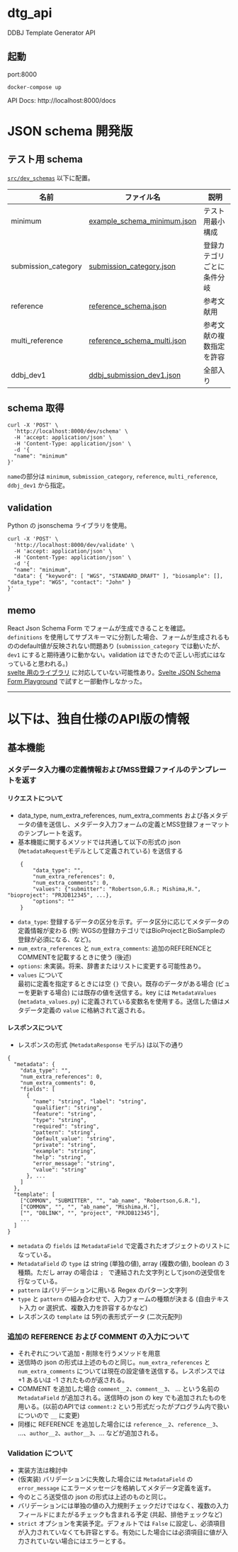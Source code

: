 # dtg_api
DDBJ Template Generator API

## 起動
port:8000
```
docker-compose up
```

API Docs: http://localhost:8000/docs

# JSON schema 開発版

## テスト用 schema  

[`src/dev_schemas`](src/dev_schemas) 以下に配置。

| 名前 | ファイル名 | 説明 |
| ---- | ---- | ---- |
| minimum | [example_schema_minimum.json](src/dev_schemas/example_schema_minimum.json) | テスト用最小構成 | 
| submission_category | [submission_category.json](src/dev_schemas/submission_category.json)  | 登録カテゴリごとに条件分岐 |
| reference | [reference_schema.json](src/dev_schemas/reference_schema.json)  | 参考文献用 |
| multi_reference | [reference_schema_multi.json](src/dev_schemas/reference_schema_multi.json)  | 参考文献の複数指定を許容 |
| ddbj_dev1 | [ddbj_submission_dev1.json](src/dev_schemas/ddbj_submission_dev1.json)  | 全部入り |

## schema 取得
```
curl -X 'POST' \
  'http://localhost:8000/dev/schema' \
  -H 'accept: application/json' \
  -H 'Content-Type: application/json' \
  -d '{
  "name": "minimum"
}'
```
`name`の部分は `minimum`, `submission_category`, `reference`, `multi_reference`, `ddbj_dev1` から指定。

## validation
Python の jsonschema ライブラリを使用。
```
curl -X 'POST' \
  'http://localhost:8000/dev/validate' \
  -H 'accept: application/json' \
  -H 'Content-Type: application/json' \
  -d '{
  "name": "minimum",
  "data": { "keyword": [ "WGS", "STANDARD_DRAFT" ], "biosample": [], "data_type": "WGS", "contact": "John" }
}'
```

## memo
React Json Schema Form でフォームが生成できることを確認。  
`definitions` を使用してサブスキーマに分割した場合、フォームが生成されるもののdefault値が反映されない問題あり (`submission_category` では動いたが、`dev1` にすると期待通りに動かない。validation はできたので正しい形式にはなっていると思われる。)  
[svelte 用のライブラリ](https://github.com/webgme/svelte-jsonschema-form) に対応していない可能性あり。[Svelte JSON Schema Form Playground](https://github.com/webgme/svelte-jsonschema-form#:~:text=Svelte%20JSON%20Schema%20Form%20Playground) で試すと一部動作しなかった。


---
# 以下は、独自仕様のAPI版の情報

## 基本機能
### メタデータ入力欄の定義情報およびMSS登録ファイルのテンプレートを返す
#### リクエストについて
- data_type, num_extra_references, num_extra_comments および各メタデータの値を送信し、メタデータ入力フォームの定義とMSS登録フォーマットのテンプレートを返す。  
- 基本機能に関するメソッドでは共通して以下の形式の json (`MetadataRequest`モデルとして定義されている) を送信する
```
    {
        "data_type": "",
        "num_extra_references": 0,
        "num_extra_comments": 0,
        "values": {"submitter": "Robertson,G.R.; Mishima,H.", "bioproject": "PRJDB12345", ...},
        "options": ""
    }
```
- `data_type`: 登録するデータの区分を示す。データ区分に応じてメタデータの定義情報が変わる (例: WGSの登録カテゴリではBioProjectとBioSampleの登録が必須になる、など)。
- `num_extra_references` と `num_extra_comments`: 追加のREFERENCEとCOMMENTを記載するときに使う (後述)
- `options`: 未実装。将来、辞書またはリストに変更する可能性あり。
- `values` について  
    最初に定義を指定するときには空 `{}` で良い。既存のデータがある場合 (ビューを更新する場合) には既存の値を送信する。key には `MetadataValues` (`metadata_values.py`) に定義されている変数名を使用する。送信した値はメタデータ定義の `value` に格納されて返される。
#### レスポンスについて
- レスポンスの形式 (`MetadataResponse` モデル) は以下の通り
```
{
  "metadata": {
    "data_type": "",
    "num_extra_references": 0,
    "num_extra_comments": 0,
    "fields": [
      {
        "name": "string", "label": "string",
        "qualifier": "string",
        "feature": "string",
        "type": "string",
        "required": "string",
        "pattern": "string",
        "default_value": "string",
        "private": "string",
        "example": "string",
        "help": "string",
        "error_message": "string",
        "value": "string"
      }, ...
    ]
  },
  "template": [
    ["COMMON", "SUBMITTER", "", "ab_name", "Robertson,G.R."],
    ["COMMON", "", "", "ab_name", "Mishima,H."],
    ["", "DBLINK", "", "project", "PRJDB12345"],
    ...
  ]
}
```
- `metadata` の `fields` は `MetadataField` で定義されたオブジェクトのリストになっている。
- `MetadataField` の `type` は string (単独の値), array (複数の値), boolean の 3 種類。ただし array の場合は `; ` で連結された文字列としてjsonの送受信を行なっている。
- `pattern` はバリデーションに用いる Regex のパターン文字列
- `type` と `pattern` の組み合わせで、入力フォームの種類が決まる (自由テキスト入力 or 選択式、複数入力を許容するかなど)
- レスポンスの `template` は 5列の表形式データ (二次元配列)

### 追加の REFERENCE および COMMENT の入力について
- それぞれについて追加・削除を行うメソッドを用意
- 送信時の json の形式は上述のものと同じ。`num_extra_references` と `num_extra_comments` については現在の設定値を送信する。レスポンスでは +1 あるいは -1 されたものが返される。
- COMMENT を追加した場合 `comment__2`、`comment__3`、 ... という名前の `MetadataField` が追加される。送信時の json の key でも追加されたものを用いる。(以前のAPIでは `comment:2` という形式だったがプログラム内で扱いについので `__` に変更)
- 同様に REFERENCE を追加した場合には `reference__2`、`reference__3`、 ...、`author__2`、`author__3`、... などが追加される。

### Validation について
- 実装方法は検討中
- (仮実装) バリデーションに失敗した場合には `MetadataField` の `error_message` にエラーメッセージを格納してメタデータ定義を返す。
- 今のところ送受信の json の形式は上述のものと同じ。
- バリデーションには単独の値の入力規則チェックだけではなく、複数の入力フィールドにまたがるチェックも含まれる予定 (共起、排他チェックなど)
- `strict` オプションを実装予定。デフォルトでは `False` に設定し、必須項目が入力されていなくても許容とする。有効にした場合には必須項目に値が入力されていない場合にはエラーとする。

